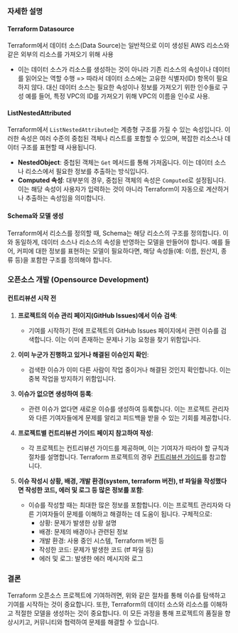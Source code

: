 ### 자세한 설명

#### Terraform Datasource

Terraform에서 데이터 소스(Data Source)는 일반적으로 이미 생성된 AWS 리소스와 같은 외부의 리소스를 가져오기 위해 사용
- 이는 데이터 소스가 리소스를 생성하는 것이 아니라 기존 리소스의 속성이나 데이터를 읽어오는 역할 수행
=> 따라서 데이터 소스에는 고유한 식별자(ID) 항목이 필요하지 않다. 대신 데이터 소스는 필요한 속성이나 정보를 가져오기 위한 인수들로 구성
예를 들어, 특정 VPC의 ID를 가져오기 위해 VPC의 이름을 인수로 사용.

#### ListNestedAttributed

Terraform에서 `ListNestedAttributed`는 계층형 구조를 가질 수 있는 속성입니다. 이러한 속성은 여러 수준의 중첩된 객체나 리스트를 포함할 수 있으며, 복잡한 리소스나 데이터 구조를 표현할 때 사용됩니다.

- **NestedObject**: 중첩된 객체는 `Get` 메서드를 통해 가져옵니다. 이는 데이터 소스나 리소스에서 필요한 정보를 추출하는 방식입니다.
- **Computed 속성**: 대부분의 경우, 중첩된 객체의 속성은 `Computed`로 설정됩니다. 이는 해당 속성이 사용자가 입력하는 것이 아니라 Terraform이 자동으로 계산하거나 추출하는 속성임을 의미합니다.

#### Schema와 모델 생성

Terraform에서 리소스를 정의할 때, Schema는 해당 리소스의 구조를 정의합니다. 이와 동일하게, 데이터 소스나 리소스의 속성을 반영하는 모델을 만들어야 합니다. 예를 들어, 커피에 대한 정보를 표현하는 모델이 필요하다면, 해당 속성들(예: 이름, 원산지, 종류 등)을 포함한 구조를 정의해야 합니다.

### 오픈소스 개발 (Opensource Development)

#### 컨트리뷰션 시작 전

1. **프로젝트의 이슈 관리 페이지(GitHub Issues)에서 이슈 검색**:
   - 기여를 시작하기 전에 프로젝트의 GitHub Issues 페이지에서 관련 이슈를 검색합니다. 이는 이미 존재하는 문제나 기능 요청을 찾기 위함입니다.

2. **이미 누군가 진행하고 있거나 해결된 이슈인지 확인**:
   - 검색한 이슈가 이미 다른 사람이 작업 중이거나 해결된 것인지 확인합니다. 이는 중복 작업을 방지하기 위함입니다.

3. **이슈가 없으면 생성하여 등록**:
   - 관련 이슈가 없다면 새로운 이슈를 생성하여 등록합니다. 이는 프로젝트 관리자와 다른 기여자들에게 문제를 알리고 피드백을 받을 수 있는 기회를 제공합니다.

4. **프로젝트별 컨트리뷰션 가이드 페이지 참고하여 작성**:
   - 각 프로젝트는 컨트리뷰션 가이드를 제공하며, 이는 기여자가 따라야 할 규칙과 절차를 설명합니다. Terraform 프로젝트의 경우 [컨트리뷰션 가이드](https://github.com/hashicorp/terraform/blob/main/.github/CONTRIBUTING.md)를 참고합니다.

5. **이슈 작성시 상황, 배경, 개발 환경(system, terraform 버전), tf 파일을 작성했다면 작성한 코드, 에러 및 로그 등 많은 정보를 포함**:
   - 이슈를 작성할 때는 최대한 많은 정보를 포함합니다. 이는 프로젝트 관리자와 다른 기여자들이 문제를 이해하고 해결하는 데 도움이 됩니다. 구체적으로:
     - 상황: 문제가 발생한 상황 설명
     - 배경: 문제의 배경이나 관련된 정보
     - 개발 환경: 사용 중인 시스템, Terraform 버전 등
     - 작성한 코드: 문제가 발생한 코드 (tf 파일 등)
     - 에러 및 로그: 발생한 에러 메시지와 로그

### 결론

Terraform 오픈소스 프로젝트에 기여하려면, 위와 같은 절차를 통해 이슈를 탐색하고 기여를 시작하는 것이 중요합니다. 또한, Terraform의 데이터 소스와 리소스를 이해하고 적절한 모델을 생성하는 것이 중요합니다. 이 모든 과정을 통해 프로젝트의 품질을 향상시키고, 커뮤니티와 협력하여 문제를 해결할 수 있습니다.